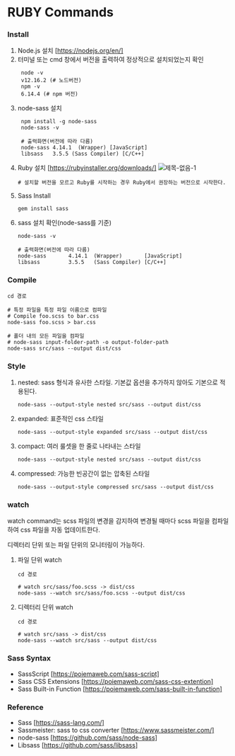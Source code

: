 RUBY Commands
==

### Install
1. Node.js 설치 [https://nodejs.org/en/]
2. 터미널 또는 cmd 창에서 버전을 출력하여 정상적으로 설치되었는지 확인
   ~~~dash
    node -v
    v12.16.2 (# 노드버전)
    npm -v
    6.14.4 (# npm 버전)
   ~~~
3. node-sass 설치
   ~~~dash
    npm install -g node-sass
    node-sass -v

    # 출력화면(버전에 따라 다름)
    node-sass 4.14.1  (Wrapper) [JavaScript]
    libsass   3.5.5 (Sass Compiler) [C/C++]
   ~~~
4. Ruby 설치 [https://rubyinstaller.org/downloads/]
![제목-없음-1](https://user-images.githubusercontent.com/57767002/82867750-55039480-9f66-11ea-83db-1467200047ed.jpg)
   ~~~dash
   # 설치할 버전을 모르고 Ruby를 시작하는 경우 Ruby에서 권장하는 버전으로 시작한다.
   ~~~
5. Sass Install
   ~~~dash
   gem install sass
   ~~~
6. sass 설치 확인(node-sass를 기준)
   ~~~dash
   node-sass -v

   # 출력화면(버전에 따라 다름)
   node-sass       4.14.1  (Wrapper)       [JavaScript]
   libsass         3.5.5   (Sass Compiler) [C/C++]    
   ~~~


### Compile
~~~dash
cd 경로

# 특정 파일을 특정 파일 이름으로 컴파일
# Compile foo.scss to bar.css
node-sass foo.scss > bar.css

# 폴더 내의 모든 파일을 컴파일
# node-sass input-folder-path -o output-folder-path
node-sass src/sass --output dist/css
~~~

### Style
1. nested: sass 형식과 유사한 스타일. 기본값 옵션을 추가하지 않아도 기본으로 적용된다.
    ~~~dash
    node-sass --output-style nested src/sass --output dist/css
    ~~~

2. expanded: 표준적인 css 스타일
    ~~~dash
    node-sass --output-style expanded src/sass --output dist/css
    ~~~

3. compact: 여러 룰셋을 한 줄로 나타내는 스타일
    ~~~dash
    node-sass --output-style nested src/sass --output dist/css
    ~~~

4. compressed: 가능한 빈공간이 없는 압축된 스타일
    ~~~dash
    node-sass --output-style compressed src/sass --output dist/css
    ~~~

### watch
watch command는 scss 파일의 변경을 감지하여 변경될 때마다 scss 파일을 컴파일하여 css 파일을 자동 업데이트한다.


디렉터리 단위 또는 파일 단위의 모니터링이 가능하다.

1. 파일 단위 watch
    ~~~dash
    cd 경로

    # watch src/sass/foo.scss -> dist/css
    node-sass --watch src/sass/foo.scss --output dist/css
    ~~~

2. 디렉터리 단위 watch
    ~~~dash
    cd 경로

    # watch src/sass -> dist/css
    node-sass --watch src/sass --output dist/css
    ~~~

### Sass Syntax
+ SassScript [https://poiemaweb.com/sass-script]
+ Sass CSS Extensions [https://poiemaweb.com/sass-css-extention]
+ Sass Built-in Function [https://poiemaweb.com/sass-built-in-function]


### Reference
+ Sass [https://sass-lang.com/]
+ Sassmeister: sass to css converter [https://www.sassmeister.com/]
+ node-sass [https://github.com/sass/node-sass]
+ Libsass [https://github.com/sass/libsass]
